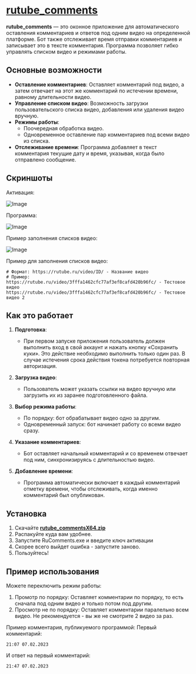 # [rutube_comments](https://github.com/Yambai/rutube_comments/releases/tag/v0.0.1)

**rutube_comments** — это оконное приложение для автоматического оставления комментариев и ответов под одним видео на определенной платформе. Бот также отслеживает время отправки комментариев и записывает это в тексте комментария. Программа позволяет гибко управлять списком видео и режимами работы.

## Основные возможности

- **Оставление комментариев**: Оставляет комментарий под видео, а затем отвечает на этот же комментарий по истечении времени, равному длительности видео.
- **Управление списком видео**: Возможность загрузки пользовательского списка видео, добавления или удаления видео вручную.
- **Режимы работы**:
  - Поочередная обработка видео.
  - Одновременное оставление пар комментариев под всеми видео из списка.
- **Отслеживание времени**: Программа добавляет в текст комментария текущие дату и время, указывая, когда было отправлено сообщение.
## Скриншоты
Активация:

![Image](https://github.com/user-attachments/assets/00317d75-e993-4f32-907f-a615e7362207)

Программа:

![Image](https://github.com/user-attachments/assets/c32acbc5-0edf-409d-a1dd-a2e843e86a85)

Пример заполнения списков видео:

![Image](https://github.com/user-attachments/assets/c5b68d2c-61ef-47a6-8e2c-3bd14e1ce487)

Пример для заполнения списков видео:
```
# Формат: https://rutube.ru/video/ID/ - Название видео
# Пример:
https://rutube.ru/video/3fffa1462cfc77af3ef8cafd420b96fc/ - Тестовое видео
https://rutube.ru/video/3fffa1462cfc77af3ef8cafd420b96fc/ - Тестовое видео 2
```


## Как это работает
1. **Подготовка**:
   - При первом запуске приложения пользователь должен выполнить вход в свой аккаунт и нажать кнопку «Сохранить куки». Это действие необходимо выполнить только один раз. В случае истечения срока действия токена потребуется повторная авторизация.
    
2. **Загрузка видео**:
   - Пользователь может указать ссылки на видео вручную или загрузить их из заранее подготовленного файла.
   
3. **Выбор режима работы**:
   - По порядку: бот обрабатывает видео одно за другим.
   - Одновременный запуск: бот начинает работу со всеми видео сразу.

4. **Указание комментариев**:
   - Бот оставляет начальный комментарий и со временем отвечает под ним, синхронизируясь с длительностью видео.

5. **Добавление времени**:
   - Программа автоматически включает в каждый комментарий отметку времени, чтобы отслеживать, когда именно комментарий был опубликован.

## Установка

1. Скачайте **[rutube_commentsX64.zip](https://github.com/Yambai/rutube_comments/releases/download/v0.0.1/rutube_commentsX64.zip)**
2. Распакуйте куда вам удобнее.
3. Запустите RuComments.exe и введите ключ активации
4. Скорее всего выйдет ошибка - запустите заново.
5. Пользуйтесь!

## Пример использования

Можете переключить режим работы:
  1. Промотр по порядку: Оставляет комментарии по порядку, то есть сначала под одним видео и только потом под другим.
  2. Просмотр не по порядку: Оставляет комментарии паралельно всем видео. Не рекомендуется - вы же не смотрите 2 видео за раз.
     
Пример комментария, публикуемого программой:
Первый комментарий:
```
21:07 07.02.2023
```
И ответ на первый комментарий:
```
21:47 07.02.2023
```
